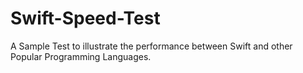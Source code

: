 # Swift-Speed-Test
A Sample Test to illustrate the performance between Swift and other Popular Programming Languages.
